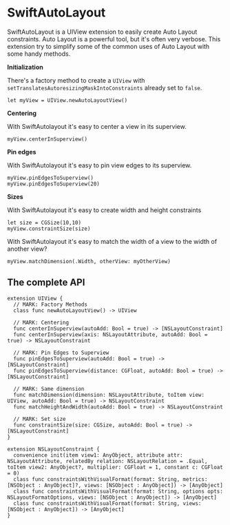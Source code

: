 SwiftAutoLayout
===============

SwiftAutoLayout is a UIView extension to easily create Auto Layout constraints.
Auto Layout is a powerful tool, but it's often very verbose. This extension try to simplify some of the common uses of Auto Layout with some handy methods.

**Initialization**

There's a factory method to create a `UIView` with `setTranslatesAutoresizingMaskIntoConstraints` already set to `false`.

```
let myView = UIView.newAutoLayoutView()
```

**Centering**

With SwiftAutolayout it's easy to center a view in its superview.

```
myView.centerInSuperview()
```

**Pin edges**

With SwiftAutolayout it's easy to pin view edges to its superview.

```
myView.pinEdgesToSuperview()
myView.pinEdgesToSuperview(20)
```

**Sizes**

With SwiftAutolayout it's easy to create width and height constraints

```
let size = CGSize(10,10)
myView.constraintSize(size)
```

With SwiftAutolayout it's easy to match the width of a view to the width of another view?

```
myView.matchDimension(.Width, otherView: myOtherView)
```

The complete API
---

```
extension UIView {
  // MARK: Factory Methods
  class func newAutoLayoutView() -> UIView

  // MARK: Centering
  func centerInSuperview(autoAdd: Bool = true) -> [NSLayoutConstraint]
  func centerInSuperview(axis: NSLayoutAttribute, autoAdd: Bool = true) -> NSLayoutConstraint

  // MARK: Pin Edges to Superview
  func pinEdgesToSuperview(autoAdd: Bool = true) -> [NSLayoutConstraint]
  func pinEdgesToSuperview(distance: CGFloat, autoAdd: Bool = true) -> [NSLayoutConstraint]

  // MARK: Same dimension
  func matchDimension(dimension: NSLayoutAttribute, toItem view: UIView, autoAdd: Bool = true) -> NSLayoutConstraint
  func matchHeightAndWidth(autoAdd: Bool = true) -> NSLayoutConstraint

  // MARK: Set size
  func constraintSize(size: CGSize, autoAdd: Bool = true) -> [NSLayoutConstraint]
}

extension NSLayoutConstraint {
  convenience init(item view1: AnyObject, attribute attr: NSLayoutAttribute, relatedBy relation: NSLayoutRelation = .Equal, toItem view2: AnyObject?, multiplier: CGFloat = 1, constant c: CGFloat = 0)
  class func constraintsWithVisualFormat(format: String, metrics: [NSObject : AnyObject]?, views: [NSObject : AnyObject]) -> [AnyObject]
  class func constraintsWithVisualFormat(format: String, options opts: NSLayoutFormatOptions, views: [NSObject : AnyObject]) -> [AnyObject]
  class func constraintsWithVisualFormat(format: String, views: [NSObject : AnyObject]) -> [AnyObject]
}
```




